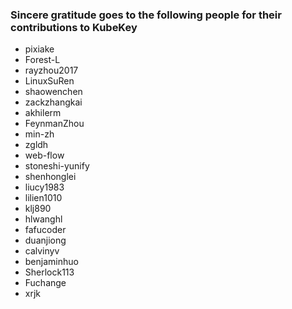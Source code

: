 ### Sincere gratitude goes to the following people for their contributions to KubeKey
- pixiake
- Forest-L
- rayzhou2017
- LinuxSuRen
- shaowenchen
- zackzhangkai
- akhilerm
- FeynmanZhou
- min-zh
- zgldh
- web-flow
- stoneshi-yunify
- shenhonglei
- liucy1983
- lilien1010
- klj890
- hlwanghl
- fafucoder
- duanjiong
- calvinyv
- benjaminhuo
- Sherlock113
- Fuchange
- xrjk
